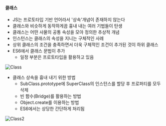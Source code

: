 #### 클래스
- JS는 프로토타입 기반 언어라서 '상속'개념이 존재하지 않는다
- 클래스와 비슷하게 동작하게끔 흉내 내는 여러 기법들이 탄생
- 클래스는 어떤 사물의 공통 속성을 모아 정의한 추상적 개념
- 인스턴스는 클래스의 속성을 지니는 구체적인 사례
- 상위 클래스의 조건을 충족하면서 더욱 구체적인 조건이 추가된 것이 하위 클래스
- ES6에서 클래스 문법이 추가
	- 일정 부분은 프로토타입을 활용하고 있음
	
![Class](https://user-images.githubusercontent.com/82931725/186549658-43452c8d-a437-42da-829a-7ab8aa6fcb75.png)

- 클래스 상속을 흉내 내기 위한 방법
	- SubClass.prototype에 SuperClass의 인스턴스를 할당 후 프로퍼티를 모두 삭제
	- 빈 함수(Bridge)를 활용하는 방법
	- Object.create를 이용하는 방법
	- ES6에서는 상당한 간단하게 처리됨

![Class2](https://user-images.githubusercontent.com/82931725/186549678-42aeed8b-52c1-430b-ba30-bf5215d08b3c.png)
